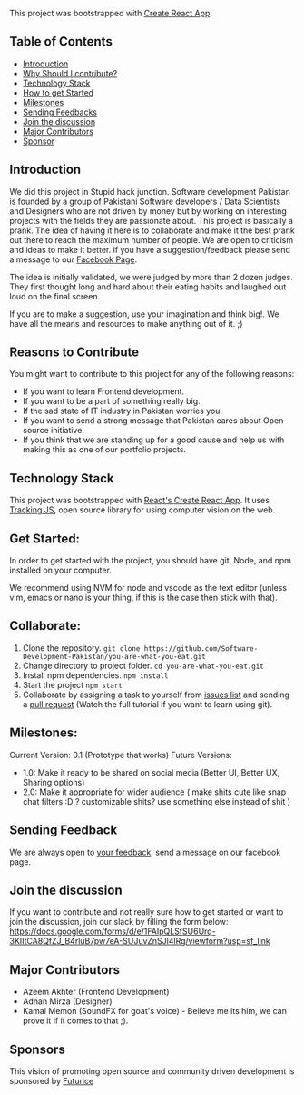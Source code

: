 This project was bootstrapped with [Create React App](https://github.com/facebookincubator/create-react-app).
## Table of Contents
- [Introduction](#introduction)
- [Why Should I contribute?](#reasons-to-contribute)
- [Technology Stack](#technology-stack)
- [How to get Started](#get-started)
- [Milestones](#milestones)
- [Sending Feedbacks](#sending-feedbacks)
- [Join the discussion](#Join-the-discussion)
- [Major Contributors](#major-contributors)
- [Sponsor](#Sponsor)


## Introduction
We did this project in Stupid hack junction. Software development Pakistan is founded by a group of Pakistani Software developers / Data Scientists and Designers who are not driven by money but by working on interesting projects with the fields they are passionate about. 
This project is basically a prank. The idea of having it here is to collaborate and make it the best prank out there to reach the maximum number of people. We are open to criticism and ideas to make it better. if you have a suggestion/feedback please send a message to our [Facebook Page](https://www.facebook.com/Software-Development-Pakistan-415204205574372/). 

The idea is initially validated, we were judged by more than 2 dozen judges. They first thought long and hard about their eating habits and laughed out loud on the final screen.

If you are to make a suggestion, use your imagination and think big!. We have all the means and resources to make anything out of it. ;) 

## Reasons to Contribute
You might want to contribute to this project for any of the following reasons:
- If you want to learn Frontend development.
- If you want to be a part of something really big.
- If the sad state of IT industry in Pakistan worries you.
- If you want to send a strong message that Pakistan cares about Open source initiative.
- If you think that we are standing up for a good cause and help us with making this as one of our portfolio projects.

## Technology Stack
This project was bootstrapped with [React's Create React App](https://github.com/facebookincubator/create-react-app).
It uses [Tracking JS](https://trackingjs.com/), open source library for using computer vision on the web.

## Get Started:
In order to get started with the project, you should have git, Node, and npm installed on your computer. 

We recommend using NVM for node and vscode as the text editor (unless vim, emacs or nano is your thing, if this is the case then stick with that). 

## Collaborate:
1. Clone the repository.
  `git clone https://github.com/Software-Development-Pakistan/you-are-what-you-eat.git` 
2. Change directory to project folder.
  `cd you-are-what-you-eat.git`
3. Install npm dependencies.
  `npm install`
4. Start the project
  `npm start`
5. Collaborate by assigning a task to yourself from [issues list](https://github.com/Software-Development-Pakistan/you-are-what-you-eat/issues) and sending a [pull request](https://www.youtube.com/watch?v=FQsBmnZvBdc) (Watch the full tutorial if you want to learn using git).

## Milestones: 
Current Version: 0.1 (Prototype that works)
Future Versions: 
- 1.0: Make it ready to be shared on social media (Better UI, Better UX, Sharing options)
- 2.0: Make it appropriate for wider audience ( make shits cute like snap chat filters :D ? customizable shits? use something else instead of shit )

## Sending Feedback

We are always open to [your feedback](https://www.facebook.com/Software-Development-Pakistan-415204205574372/). send a message on our facebook page.

## Join the discussion
If you want to contribute and not really sure how to get started or want to join the discussion, join our slack by filling the form below: 
https://docs.google.com/forms/d/e/1FAIpQLSfSU6Urq-3KIItCA8QfZJ_B4rluB7pw7eA-SUJuvZnSJl4lRg/viewform?usp=sf_link

## Major Contributors
- Azeem Akhter (Frontend Development)
- Adnan Mirza (Designer)
- Kamal Memon (SoundFX for goat's voice) - Believe me its him, we can prove it if it comes to that ;).

## Sponsors 
This vision of promoting open source and community driven development is sponsored by [Futurice](https://www.futurice.com)

